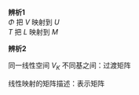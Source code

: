 **辨析1**  
 $\Phi$ 把 $V$ 映射到 $U$   
 $T$ 把 $L$ 映射到 $M$   
  
**辨析2**  
  
同一线性空间 $V_K$ 不同基之间：过渡矩阵  
  
线性映射的矩阵描述：表示矩阵  
